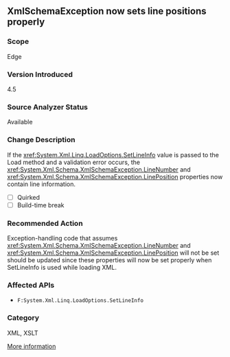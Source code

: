 ## XmlSchemaException now sets line positions properly

### Scope
Edge

### Version Introduced
4.5

### Source Analyzer Status
Available

### Change Description

If the <xref:System.Xml.Linq.LoadOptions.SetLineInfo>
value is passed to the Load method and a validation error occurs, the
<xref:System.Xml.Schema.XmlSchemaException.LineNumber>
and <xref:System.Xml.Schema.XmlSchemaException.LinePosition>
properties now contain line information.

- [ ] Quirked
- [ ] Build-time break

### Recommended Action

Exception-handling code that assumes
<xref:System.Xml.Schema.XmlSchemaException.LineNumber>
and <xref:System.Xml.Schema.XmlSchemaException.LinePosition>
will not be set should be updated since these properties will now be set
properly when SetLineInfo is used while loading XML.

### Affected APIs
* `F:System.Xml.Linq.LoadOptions.SetLineInfo`

### Category
XML, XSLT

[More information](https://msdn.microsoft.com/en-us/library/hh367887#xml)

<!-- breaking change id: 19 -->
